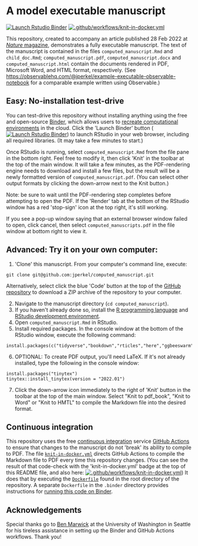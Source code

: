 # A model executable manuscript

<!-- badges: start -->

[![Launch Rstudio Binder](http://mybinder.org/badge_logo.svg)](https://mybinder.org/v2/gh/jperkel/computed_manuscript/main?urlpath=rstudio) [![.github/workflows/knit-in-docker.yml](https://github.com/jperkel/computed_manuscript/actions/workflows/knit-in-docker.yml/badge.svg)](https://github.com/jperkel/computed_manuscript/actions/workflows/knit-in-docker.yml)

<!-- badges: end -->

This repository, created to accompany an article published 28 Feb 2022 at [*Nature* magazine](https://www.nature.com/articles/d41586-022-00563-z), demonstrates a fully executable manuscript. The text of the manuscript is contained in the files `computed_manuscript.Rmd` and `child_doc.Rmd`; `computed_manuscript.pdf`, `computed_manuscript.docx` and `computed_manuscript.html` contain the documents rendered in PDF, Microsoft Word, and HTML format, respectively. (See https://observablehq.com/@jperkel/example-executable-observable-notebook for a comparable example written using Observable.)

## Easy: No-installation test-drive 

You can test-drive this repository without installing anything using the free and open-source [Binder](https://mybinder.org/), which allows users to [recreate computational environments](https://www.nature.com/articles/d41586-019-03366-x) in the cloud. Click the 'Launch Binder' button ([![Launch Rstudio Binder](http://mybinder.org/badge_logo.svg)](https://mybinder.org/v2/gh/jperkel/computed_manuscript/main?urlpath=rstudio)) to launch RStudio in your web browser, including all required libraries. (It may take a few minutes to start.)

Once RStudio is running, select `computed_manuscript.Rmd` from the file pane in the bottom right. Feel free to modify it, then click 'Knit' in the toolbar at the top of the main window. It will take a few minutes, as the PDF-rendering engine needs to download and install a few files, but the result will be a newly formatted version of `computed_manuscript.pdf`. (You can select other output formats by clicking the down-arrow next to the Knit button.)

Note: be sure to wait until the PDF-rendering step completes before attempting to open the PDF. If the 'Render' tab at the bottom of the RStudio window has a red 'stop-sign' icon at the top right, it's still working. 

If you see a pop-up window saying that an external browser window failed to open, click cancel, then select `computed_manuscripts.pdf` in the file window at bottom right to view it.

## Advanced: Try it on your own computer:

1.  'Clone' this manuscript. From your computer's command line, execute:

```
git clone git@github.com:jperkel/computed_manuscript.git
```

Alternatively, select click the blue 'Code' button at the top of the [GitHub repository](https://github.com/jperkel/computed_manuscript) to download a ZIP archive of the repository to your computer. 

2.  Navigate to the manuscript directory (`cd computed_manuscript`).
3.  If you haven't already done so, install the [R programming language](https://cran.r-project.org/) and [RStudio development environment](https://www.rstudio.com/).
4.  Open `computed_manuscript.Rmd` in RStudio.
5.  Install required packages. In the console window at the bottom of the RStudio window, execute the following command:

```
install.packages(c("tidyverse","bookdown","rticles","here","ggbeeswarm"))
```

6.  OPTIONAL: To create PDF output, you'll need LaTeX. If it's not already installed, type the following in the console window:

```
install.packages("tinytex")
tinytex::install_tinytex(version = "2022.01")
```

7.  Click the down-arrow icon immediately to the right of 'Knit' button in the toolbar at the top of the main window. Select "Knit to pdf_book", "Knit to Word" or "Knit to HMTL" to compile the Markdown file into the desired format.

## Continuous integration

This repository uses the free [continuous integration](https://www.nature.com/articles/550143a) service [GitHub Actions](https://docs.github.com/en/actions) to ensure that changes to the manuscript do not 'break' its ability to compile to PDF. The file [`knit-in-docker.yml`](https://github.com/jperkel/computed_manuscript/blob/main/.github/workflows/knit-in-docker.yml) directs GitHub Actions to compile the Markdown file to PDF every time this repository changes. (You can see the result of that code-check with the 'knit-in-docker.yml' badge at the top of this README file, and also here: [![.github/workflows/knit-in-docker.yml](https://github.com/jperkel/computed_manuscript/actions/workflows/knit-in-docker.yml/badge.svg)](https://github.com/jperkel/computed_manuscript/actions/workflows/knit-in-docker.yml)) It does that by executing the [`Dockerfile`](https://github.com/jperkel/computed_manuscript/blob/main/Dockerfile) found in the root directory of the repository. A separate `Dockerfile` in the `.binder` directory provides instructions for [running this code on Binder](https://github.com/jperkel/computed_manuscript/blob/main/.binder/Dockerfile).

## Acknowledgements

Special thanks go to [Ben Marwick](https://github.com/benmarwick/) at the University of Washington in Seattle for his tireless assistance in setting up the Binder and GitHub Actions workflows. Thank you!
